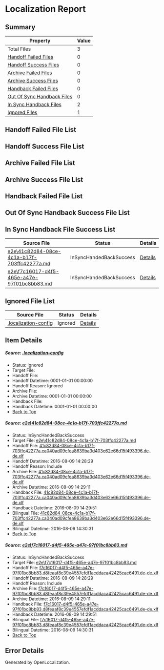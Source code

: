 # <a name='report-top'></a> Localization Report

## Summary
 Property | Value 
 -------- | ----- 
 Total Files | 3
[ Handoff Failed Files ](#handoff-failed-list)| 0
[ Handoff Success Files ](#handoff-success-list)| 0
[ Archive Failed Files ](#archive-failed-list)| 0
[ Archive Success Files ](#archive-success-list)| 0
[ Handback Failed Files ](#handback-failed-list)| 0
[ Out Of Sync Handback Files ](#outofsync-handback-success-list)| 0
[ In Sync Handback Files ](#insync-handback-success-list)| 2
[ Ignored Files ](#ignored-list)| 1

## <a name='handoff-failed-list'></a> Handoff Failed File List

## <a name='handoff-success-list'></a> Handoff Success File List

## <a name='archive-failed-list'></a> Archive Failed File List

## <a name='archive-success-list'></a> Archive Success File List

## <a name='handback-failed-list'></a> Handback Failed File List

## <a name='outofsync-handback-success-list'></a> Out Of Sync Handback Success File List

## <a name='insync-handback-success-list'></a> In Sync Handback File Success List
 Source File | Status | Details 
 ----------- | ------ | ------- 
 [e2e\41c82d84-08ce-4c1a-b17f-703ffc42277a.md](https://github.com/OpenLocalizationTestOrg/oltest/blob/5ff5ea686a74e15c0cb107fbad5d52d660bc7c26/e2e/41c82d84-08ce-4c1a-b17f-703ffc42277a.md) | InSyncHandedBackSuccess | [Details](#f923e2cee637d752329e0c310b39bc1ea89437471)
 [e2e\f7c16017-d4f5-465e-a47e-97f01bc8bb83.md](https://github.com/OpenLocalizationTestOrg/oltest/blob/5ff5ea686a74e15c0cb107fbad5d52d660bc7c26/e2e/f7c16017-d4f5-465e-a47e-97f01bc8bb83.md) | InSyncHandedBackSuccess | [Details](#e57b0e11ae545b12d696650dc0127eb84a89d9342)

## <a name='ignored-list'></a> Ignored File List
 Source File | Status | Details 
 ----------- | ------ | ------- 
 [.localization-config](https://github.com/OpenLocalizationTestOrg/oltest/blob/5ff5ea686a74e15c0cb107fbad5d52d660bc7c26/.localization-config) | Ignored | [Details](#3d4f252ac210baf56311d7e97dcc2db10974dbd20)

## Item Details
##### <a name='3d4f252ac210baf56311d7e97dcc2db10974dbd20'></a> Source: [.localization-config](https://github.com/OpenLocalizationTestOrg/oltest/blob/5ff5ea686a74e15c0cb107fbad5d52d660bc7c26/.localization-config)
* Status: Ignored
* Target File: 
* Handoff File: 
* Handoff Datetime: 0001-01-01 00:00:00
* Handoff Reason: Ignored
* Archive File: 
* Archive Datetime: 0001-01-01 00:00:00
* Handback File: 
* Handback Datetime: 0001-01-01 00:00:00
* [Back to Top](#report-top)

##### <a name='f923e2cee637d752329e0c310b39bc1ea89437471'></a> Source: [e2e\41c82d84-08ce-4c1a-b17f-703ffc42277a.md](https://github.com/OpenLocalizationTestOrg/oltest/blob/5ff5ea686a74e15c0cb107fbad5d52d660bc7c26/e2e/41c82d84-08ce-4c1a-b17f-703ffc42277a.md)
* Status: InSyncHandedBackSuccess
* Target File: [e2e\41c82d84-08ce-4c1a-b17f-703ffc42277a.md](https://github.com/OpenLocalizationTestOrg/ol-test-dede/blob/f3dc42464e5f71483ff50fd1b2d4c35a2c970e85/e2e/41c82d84-08ce-4c1a-b17f-703ffc42277a.md)
* Handoff File: [41c82d84-08ce-4c1a-b17f-703ffc42277a.ca040ad09cfea8639ba3d403e62e66d15f493396.de-de.xlf](https://github.com/OpenLocalizationTestOrg/olhandoff-e2e/blob/baafea8d7d5cbc65403367a80ee2f49093aea666/ol-handoff/OpenLocalizationTestOrg/ol-test-dede/ci/ht/41c82d84-08ce-4c1a-b17f-703ffc42277a.ca040ad09cfea8639ba3d403e62e66d15f493396.de-de.xlf)
* Handoff Datetime: 2016-08-09 14:28:29
* Handoff Reason: Include
* Archive File: [41c82d84-08ce-4c1a-b17f-703ffc42277a.ca040ad09cfea8639ba3d403e62e66d15f493396.de-de.xlf](https://github.com/OpenLocalizationTestOrg/olhandoff-e2e/blob/e6fd9778b1378e25fc96995f7bac5cfaf6643ca4/ol-archive/OpenLocalizationTestOrg/ol-test-dede/ci/ht/41c82d84-08ce-4c1a-b17f-703ffc42277a.ca040ad09cfea8639ba3d403e62e66d15f493396.de-de.xlf)
* Archive Datetime: 2016-08-09 14:29:11
* Handback File: [41c82d84-08ce-4c1a-b17f-703ffc42277a.ca040ad09cfea8639ba3d403e62e66d15f493396.de-de.xlf](https://github.com/OpenLocalizationTestOrg/olhandback-e2e/blob/13a18aa8b6bc3e584554a9b9c6433780e81eb605/ol-handback/OpenLocalizationTestOrg/ol-test-dede/ci/ht/41c82d84-08ce-4c1a-b17f-703ffc42277a.ca040ad09cfea8639ba3d403e62e66d15f493396.de-de.xlf)
* Handback Datetime: 2016-08-09 14:29:51
* Bilingual File: [41c82d84-08ce-4c1a-b17f-703ffc42277a.ca040ad09cfea8639ba3d403e62e66d15f493396.de-de.xlf](https://github.com/OpenLocalizationTestOrg/olhandback-e2e/blob/13a18aa8b6bc3e584554a9b9c6433780e81eb605/ol-handback/OpenLocalizationTestOrg/ol-test-dede/ci/ht/41c82d84-08ce-4c1a-b17f-703ffc42277a.ca040ad09cfea8639ba3d403e62e66d15f493396.de-de.xlf)
* Bilingual Datetime: 2016-08-09 14:30:31
* [Back to Top](#report-top)

##### <a name='e57b0e11ae545b12d696650dc0127eb84a89d9342'></a> Source: [e2e\f7c16017-d4f5-465e-a47e-97f01bc8bb83.md](https://github.com/OpenLocalizationTestOrg/oltest/blob/5ff5ea686a74e15c0cb107fbad5d52d660bc7c26/e2e/f7c16017-d4f5-465e-a47e-97f01bc8bb83.md)
* Status: InSyncHandedBackSuccess
* Target File: [e2e\f7c16017-d4f5-465e-a47e-97f01bc8bb83.md](https://github.com/OpenLocalizationTestOrg/ol-test-dede/blob/f3dc42464e5f71483ff50fd1b2d4c35a2c970e85/e2e/f7c16017-d4f5-465e-a47e-97f01bc8bb83.md)
* Handoff File: [f7c16017-d4f5-465e-a47e-97f01bc8bb83.d8feaaf8c39e4557efdf1acddaca42425cac6491.de-de.xlf](https://github.com/OpenLocalizationTestOrg/olhandoff-e2e/blob/baafea8d7d5cbc65403367a80ee2f49093aea666/ol-handoff/OpenLocalizationTestOrg/ol-test-dede/ci/ht/f7c16017-d4f5-465e-a47e-97f01bc8bb83.d8feaaf8c39e4557efdf1acddaca42425cac6491.de-de.xlf)
* Handoff Datetime: 2016-08-09 14:28:29
* Handoff Reason: Include
* Archive File: [f7c16017-d4f5-465e-a47e-97f01bc8bb83.d8feaaf8c39e4557efdf1acddaca42425cac6491.de-de.xlf](https://github.com/OpenLocalizationTestOrg/olhandoff-e2e/blob/e6fd9778b1378e25fc96995f7bac5cfaf6643ca4/ol-archive/OpenLocalizationTestOrg/ol-test-dede/ci/ht/f7c16017-d4f5-465e-a47e-97f01bc8bb83.d8feaaf8c39e4557efdf1acddaca42425cac6491.de-de.xlf)
* Archive Datetime: 2016-08-09 14:29:11
* Handback File: [f7c16017-d4f5-465e-a47e-97f01bc8bb83.d8feaaf8c39e4557efdf1acddaca42425cac6491.de-de.xlf](https://github.com/OpenLocalizationTestOrg/olhandback-e2e/blob/13a18aa8b6bc3e584554a9b9c6433780e81eb605/ol-handback/OpenLocalizationTestOrg/ol-test-dede/ci/ht/f7c16017-d4f5-465e-a47e-97f01bc8bb83.d8feaaf8c39e4557efdf1acddaca42425cac6491.de-de.xlf)
* Handback Datetime: 2016-08-09 14:29:51
* Bilingual File: [f7c16017-d4f5-465e-a47e-97f01bc8bb83.d8feaaf8c39e4557efdf1acddaca42425cac6491.de-de.xlf](https://github.com/OpenLocalizationTestOrg/olhandback-e2e/blob/13a18aa8b6bc3e584554a9b9c6433780e81eb605/ol-handback/OpenLocalizationTestOrg/ol-test-dede/ci/ht/f7c16017-d4f5-465e-a47e-97f01bc8bb83.d8feaaf8c39e4557efdf1acddaca42425cac6491.de-de.xlf)
* Bilingual Datetime: 2016-08-09 14:30:31
* [Back to Top](#report-top)


## Error Details

Generated by OpenLocalization.
